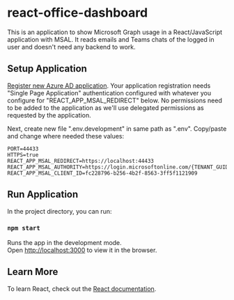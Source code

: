 # react-office-dashboard
This is an application to show Microsoft Graph usage in a React/JavaScript application with MSAL. It reads emails and Teams chats of the logged in user and doesn't need any backend to work.

## Setup Application
[Register new Azure AD application](https://learn.microsoft.com/en-us/azure/active-directory-b2c/tutorial-register-spa#register-the-spa-application). Your application registration needs "Single Page Application" authentication configured with whatever you configure for "REACT_APP_MSAL_REDIRECT" below. No permissions need to be added to the application as we'll use delegated permissions as requested by the application. 

Next, create new file ".env.development" in same path as ".env". Copy/paste and change where needed these values:

```
PORT=44433
HTTPS=true
REACT_APP_MSAL_REDIRECT=https://localhost:44433
REACT_APP_MSAL_AUTHORITY=https://login.microsoftonline.com/{TENANT_GUID}
REACT_APP_MSAL_CLIENT_ID=fc228796-b256-4b2f-8563-3ff5f1121909
```

## Run Application

In the project directory, you can run:

### `npm start`

Runs the app in the development mode.\
Open [http://localhost:3000](http://localhost:3000) to view it in the browser.

## Learn More
To learn React, check out the [React documentation](https://reactjs.org/).
